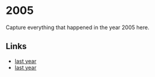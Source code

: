 # 2005

Capture everything that happened in the year 2005 here.

## Links
- [last year](calendar/years/2004.md)
- [last year](calendar/years/2006.md)